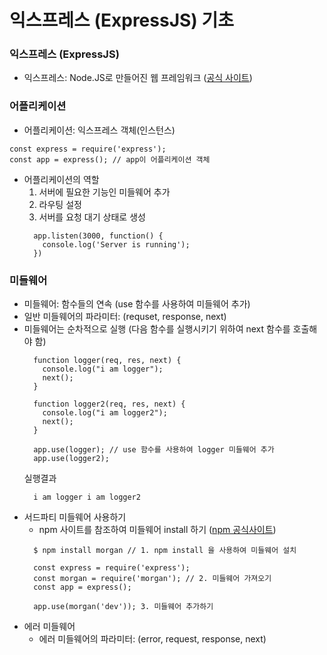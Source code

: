 # 익스프레스 (ExpressJS) 기초

### 익스프레스 (ExpressJS)
- 익스프레스: Node.JS로 만들어진 웹 프레임워크 ([공식 사이트](https://expressjs.com/))

### 어플리케이션
- 어플리케이션: 익스프레스 객체(인스턴스)
```
const express = require('express');
const app = express(); // app이 어플리케이션 객체
```
- 어플리케이션의 역할
  1. 서버에 필요한 기능인 미들웨어 추가
  2. 라우팅 설정
  3. 서버를 요청 대기 상태로 생성
  ```
    app.listen(3000, function() {
      console.log('Server is running');
    })
  ```
  
### 미들웨어
- 미들웨어: 함수들의 연속 (use 함수를 사용하여 미들웨어 추가)
- 일반 미들웨어의 파라미터: (requset, response, next)
- 미들웨어는 순차적으로 실행 (다음 함수를 실행시키기 위하여 next 함수를 호출해야 함)
  ```
    function logger(req, res, next) {
      console.log("i am logger");
      next();
    }
    
    function logger2(req, res, next) {
      console.log("i am logger2");
      next(); 
    }
    
    app.use(logger); // use 함수를 사용하여 logger 미들웨어 추가
    app.use(logger2);
  ```
  실행결과
  ```
    i am logger i am logger2
  ```
- 서드파티 미들웨어 사용하기 
  - npm 사이트를 참조하여 미들웨어 install 하기 ([npm 공식사이트](https://www.npmjs.com/))
  ```
    $ npm install morgan // 1. npm install 을 사용하여 미들웨어 설치
  ```
  ```
    const express = require('express');
    const morgan = require('morgan'); // 2. 미들웨어 가져오기
    const app = express();
    
    app.use(morgan('dev')); 3. 미들웨어 추가하기
  ```
- 에러 미들웨어
  - 에러 미들웨어의 파라미터: (error, request, response, next)
    
